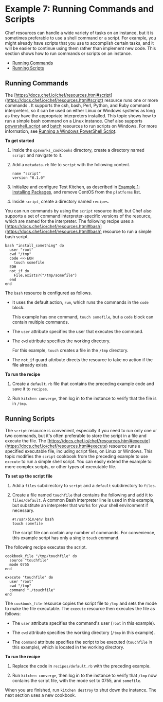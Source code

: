 # Example 7: Running Commands and Scripts<a name="cookbooks-101-basics-commands"></a>

Chef resources can handle a wide variety of tasks on an instance, but it is sometimes preferable to use a shell command or a script\. For example, you might already have scripts that you use to accomplish certain tasks, and it will be easier to continue using them rather than implement new code\. This section shows how to run commands or scripts on an instance\. 


+ [Running Commands](#cookbooks-101-basics-commands-script)
+ [Running Scripts](#cookbooks-101-basics-commands-execute)

## Running Commands<a name="cookbooks-101-basics-commands-script"></a>

The [https://docs.chef.io/chef/resources.html#script](https://docs.chef.io/chef/resources.html#script) resource runs one or more commands \. It supports the csh, bash, Perl, Python, and Ruby command interpreters, so it can be used on either Linux or Windows systems as long as they have the appropriate interpreters installed\. This topic shows how to run a simple bash command on a Linux instance\. Chef also supports [powershell\_script](https://docs.chef.io/chef/resources.html#powershell-script) and [batch](https://docs.chef.io/chef/resources.html#batch) resources to run scripts on Windows\. For more information, see [Running a Windows PowerShell Script](cookbooks-101-opsworks-opsworks-powershell.md)\. 

**To get started**

1. Inside the `opsworks_cookbooks` directory, create a directory named `script` and navigate to it\.

1. Add a `metadata.rb` file to `script` with the following content\.

   ```
   name "script"
   version "0.1.0"
   ```

1. Initialize and configure Test Kitchen, as described in [Example 1: Installing Packages](cookbooks-101-basics-packages.md), and remove CentOS from the `platforms` list\.

1. Inside `script`, create a directory named `recipes`\.

You can run commands by using the `script` resource itself, but Chef also supports a set of command interpreter\-specific versions of the resource, which are named for the interpreter\. The following recipe uses a [https://docs.chef.io/chef/resources.html#bash](https://docs.chef.io/chef/resources.html#bash) resource to run a simple bash script\.

```
bash "install_something" do
  user "root"
  cwd "/tmp"
  code <<-EOH
    touch somefile
  EOH
  not_if do
    File.exists?("/tmp/somefile")
  end
end
```

The `bash` resource is configured as follows\.

+ It uses the default action, `run`, which runs the commands in the `code` block\.

  This example has one command, `touch somefile`, but a `code` block can contain multiple commands\.

+ The `user` attribute specifies the user that executes the command\.

+ The `cwd` attribute specifies the working directory\.

  For this example, `touch` creates a file in the `/tmp` directory\.

+ The `not_if` guard attribute directs the resource to take no action if the file already exists\.

**To run the recipe**

1. Create a `default.rb` file that contains the preceding example code and save it to `recipes`\.

1. Run `kitchen converge`, then log in to the instance to verify that the file is in `/tmp`\.

## Running Scripts<a name="cookbooks-101-basics-commands-execute"></a>

The `script` resource is convenient, especially if you need to run only one or two commands, but it's often preferable to store the script in a file and execute the file\. The [https://docs.chef.io/chef/resources.html#execute](https://docs.chef.io/chef/resources.html#execute) resource runs a specified executable file, including script files, on Linux or Windows\. This topic modifies the `script` cookbook from the preceding example to use `execute` to run a simple shell script\. You can easily extend the example to more complex scripts, or other types of executable file\.

**To set up the script file**

1. Add a `files` subdirectory to `script` and a `default` subdirectory to `files`\.

1. Create a file named `touchfile` that contains the following and add it to `files/default`\. A common Bash interpreter line is used in this example, but substitute an interpreter that works for your shell environment if necessary\.

   ```
   #!/usr/bin/env bash
   touch somefile
   ```

   The script file can contain any number of commands\. For convenience, this example script has only a single `touch` command\.

The following recipe executes the script\. 

```
cookbook_file "/tmp/touchfile" do
  source "touchfile"
  mode 0755
end

execute "touchfile" do
  user "root"
  cwd "/tmp"
  command "./touchfile"
end
```

The `cookbook_file` resource copies the script file to `/tmp` and sets the mode to make the file executable\. The `execute` resource then executes the file as follows:

+ The `user` attribute specifies the command's user \(`root` in this example\)\.

+ The `cwd` attribute specifies the working directory \(`/tmp` in this example\)\.

+ The `command` attribute specifies the script to be executed \(`touchfile` in this example\), which is located in the working directory\.

**To run the recipe**

1. Replace the code in `recipes/default.rb` with the preceding example\.

1. Run `kitchen converge`, then log in to the instance to verify that `/tmp` now contains the script file, with the mode set to 0755, and `somefile`\.

When you are finished, run `kitchen destroy` to shut down the instance\. The next section uses a new cookbook\.